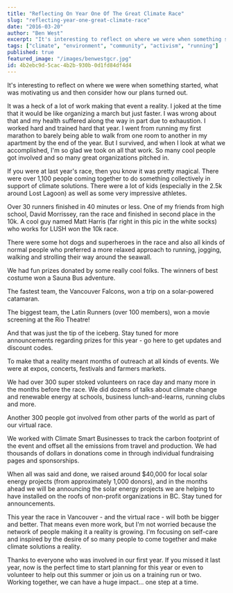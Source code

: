 ```yaml
---
title: "Reflecting On Year One Of The Great Climate Race"
slug: "reflecting-year-one-great-climate-race"
date: "2016-03-20"
author: "Ben West"
excerpt: "It's interesting to reflect on where we were when something started, what was motivating us and then consider how our plans turned out."
tags: ["climate", "environment", "community", "activism", "running"]
published: true
featured_image: "/images/benwestgcr.jpg"
id: 4b2ebc9d-5cac-4b2b-930b-0d1fd84df4d4
---
```


It's interesting to reflect on where we were when something started, what was motivating us and then consider how our plans turned out.

It was a heck of a lot of work making that event a reality. I joked at the time that it would be like organizing a march but just faster. I was wrong about that and my health suffered along the way in part due to exhaustion. I worked hard and trained hard that year. I went from running my first marathon to barely being able to walk from one room to another in my apartment by the end of the year. But I survived, and when I look at what we accomplished, I'm so glad we took on all that work. So many cool people got involved and so many great organizations pitched in.

If you were at last year's race, then you know it was pretty magical. There were over 1,100 people coming together to do something collectively in support of climate solutions. There were a lot of kids (especially in the 2.5k around Lost Lagoon) as well as some very impressive athletes.

Over 30 runners finished in 40 minutes or less. One of my friends from high school, David Morrissey, ran the race and finished in second place in the 10k. A cool guy named Matt Harris (far right in this pic in the white socks) who works for LUSH won the 10k race.

There were some hot dogs and superheroes in the race and also all kinds of normal people who preferred a more relaxed approach to running, jogging, walking and strolling their way around the seawall.

We had fun prizes donated by some really cool folks. The winners of best costume won a Sauna Bus adventure.

The fastest team, the Vancouver Falcons, won a trip on a solar-powered catamaran.

The biggest team, the Latin Runners (over 100 members), won a movie screening at the Rio Theatre!

And that was just the tip of the iceberg. Stay tuned for more announcements regarding prizes for this year - go here to get updates and discount codes.

To make that a reality meant months of outreach at all kinds of events. We were at expos, concerts, festivals and farmers markets.

We had over 300 super stoked volunteers on race day and many more in the months before the race. We did dozens of talks about climate change and renewable energy at schools, business lunch-and-learns, running clubs and more.

Another 300 people got involved from other parts of the world as part of our virtual race.

We worked with Climate Smart Businesses to track the carbon footprint of the event and offset all the emissions from travel and production. We had thousands of dollars in donations come in through individual fundraising pages and sponsorships.

When all was said and done, we raised around $40,000 for local solar energy projects (from approximately 1,000 donors), and in the months ahead we will be announcing the solar energy projects we are helping to have installed on the roofs of non-profit organizations in BC. Stay tuned for announcements.

This year the race in Vancouver - and the virtual race - will both be bigger and better. That means even more work, but I'm not worried because the network of people making it a reality is growing. I'm focusing on self-care and inspired by the desire of so many people to come together and make climate solutions a reality.

Thanks to everyone who was involved in our first year. If you missed it last year, now is the perfect time to start planning for this year or even to volunteer to help out this summer or join us on a training run or two. Working together, we can have a huge impact… one step at a time.